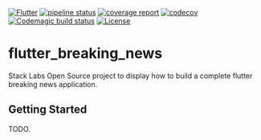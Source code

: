 [![Flutter](https://img.shields.io/static/v1?label=Flutter&message=ANDROID|IOS&color=informational?style=plastic&logo=flutter&logoColor=blue)](https://img.shields.io/static/v1?label=Flutter&message=ANDROID|IOS&color=blue&logo=flutter&logoColor=blue)
[![pipeline status](https://gitlab.com/bwnyasse/flutter-breaking-news/badges/master/pipeline.svg)](https://gitlab.com/bwnyasse/flutter-breaking-news/commits/master)
[![coverage report](https://gitlab.com/bwnyasse/flutter-breaking-news/badges/master/coverage.svg)](https://gitlab.com/bwnyasse/flutter-breaking-news/commits/master)
[![codecov](https://codecov.io/gl/bwnyasse/flutter-breaking-news/branch/master/graph/badge.svg)](https://codecov.io/gl/bwnyasse/flutter-breaking-news)
[![Codemagic build status](https://api.codemagic.io/apps/5e8a523364e0bd58fe01acbe/5e8a523364e0bd58fe01acbd/status_badge.svg)](https://codemagic.io/apps/5e8a523364e0bd58fe01acbe/5e8a523364e0bd58fe01acbd/latest_build)
[![License](https://img.shields.io/static/v1?label=Licence&message=MIT&color=lightgrey)](https://img.shields.io/static/v1?label=Licence&message=MIT&color=lightgrey)
# flutter_breaking_news

Stack Labs Open Source project
to display how to build a complete flutter breaking news application.


## Getting Started

TODO.